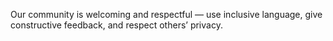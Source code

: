 Our community is welcoming and respectful — use inclusive language, give constructive feedback, and respect others’ privacy.

